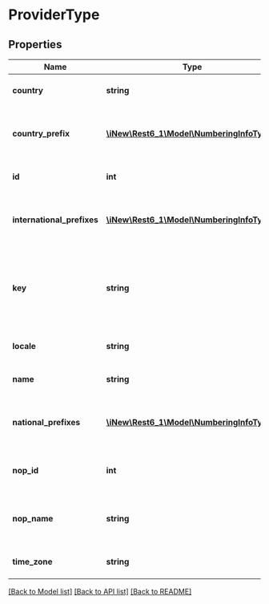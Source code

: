 # ProviderType

## Properties
Name | Type | Description | Notes
------------ | ------------- | ------------- | -------------
**country** | **string** | a provider&#39;s (MVNO) country | 
**country_prefix** | [**\iNew\Rest6_1\Model\NumberingInfoType**](NumberingInfoType.md) | a provider&#39;s (MVNO) country MSISDN prefix | 
**id** | **int** | a provider&#39;s (MVNO) unique id | 
**international_prefixes** | [**\iNew\Rest6_1\Model\NumberingInfoType[]**](NumberingInfoType.md) | a provider&#39;s (MVNO) international MSISDN prefix list | 
**key** | **string** | a provider&#39;s (MVNO) key consisting of network operator name and provider&#39;s name | 
**locale** | **string** | a provider&#39;s (MVNO) locale | 
**name** | **string** | a provider&#39;s (MVNO) name | 
**national_prefixes** | [**\iNew\Rest6_1\Model\NumberingInfoType[]**](NumberingInfoType.md) | a provider&#39;s (MVNO) national MSISDN prefix list | 
**nop_id** | **int** | a provider&#39;s (MVNO) network operator id | 
**nop_name** | **string** | a provider&#39;s (MVNO) network operator name | 
**time_zone** | **string** | a provider&#39;s (MVNO) timezone | 

[[Back to Model list]](../README.md#documentation-for-models) [[Back to API list]](../README.md#documentation-for-api-endpoints) [[Back to README]](../README.md)


